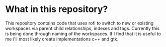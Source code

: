 # What in this repository?
This repository contains code that uses rofi to switch to new or existing workspaces via parent child relationships, indexes and tags. Currently this is being done through naming of the workspaces. If I find that it is useful to me i'll most likely create implementations c++ and gtk.

